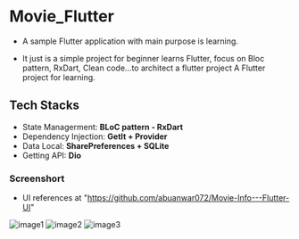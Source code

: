 # Movie_Flutter

 - A sample Flutter application with main purpose is learning.

 - It just is a simple project for beginner learns Flutter, focus on Bloc pattern, RxDart, Clean code...to architect a flutter project A Flutter project for learning.

## Tech Stacks
 - State Managerment: **BLoC pattern - RxDart**
 - Dependency Injection: **GetIt + Provider**
 - Data Local: **SharePreferences + SQLite**
 - Getting API: **Dio**
 
 ### Screenshort
 
 - UI references at "https://github.com/abuanwar072/Movie-Info---Flutter-UI"

![image1](https://user-images.githubusercontent.com/30549963/104031448-51740380-51ff-11eb-80f6-cd12a7c9bd45.gif)                 ![image2](https://user-images.githubusercontent.com/30549963/104031464-55a02100-51ff-11eb-8ac9-8a7800e601a0.gif)                    ![image3](https://user-images.githubusercontent.com/30549963/104031470-58027b00-51ff-11eb-802d-b9e51cdd89c3.gif)



